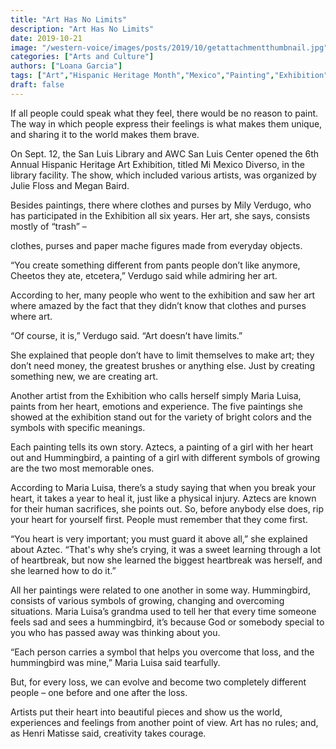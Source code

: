 ```yaml
---
title: "Art Has No Limits"
description: "Art Has No Limits"
date: 2019-10-21
image: "/western-voice/images/posts/2019/10/getattachmentthumbnail.jpg"
categories: ["Arts and Culture"]
authors: ["Loana Garcia"]
tags: ["Art","Hispanic Heritage Month","Mexico","Painting","Exhibition"]
draft: false
---
```

If all people could speak what they feel, there would be no reason to paint. The way in which people express their feelings is what makes them unique, and sharing it to the world makes them brave.

On Sept. 12, the San Luis Library and AWC San Luis Center opened the 6th Annual Hispanic Heritage Art Exhibition, titled Mi Mexico Diverso, in the library facility. The show, which included various artists, was organized by Julie Floss and Megan Baird.

Besides paintings, there where clothes and purses by Mily Verdugo, who has participated in the Exhibition all six years. Her art, she says, consists mostly of “trash” –

clothes, purses and paper mache figures made from everyday objects.

“You create something different from pants people don’t like anymore, Cheetos they ate, etcetera,” Verdugo said while admiring her art.

According to her, many people who went to the exhibition and saw her art where amazed by the fact that they didn’t know that clothes and purses where art.

“Of course, it is,” Verdugo said. “Art doesn’t have limits.”

She explained that people don’t have to limit themselves to make art; they don’t need money, the greatest brushes or anything else. Just by creating something new, we are creating art.

Another artist from the Exhibition who calls herself simply Maria Luisa, paints from her heart, emotions and experience. The five paintings she showed at the exhibition stand out for the variety of bright colors and the symbols with specific meanings.

Each painting tells its own story. Aztecs, a painting of a girl with her heart out and Hummingbird, a painting of a girl with different symbols of growing are the two most memorable ones.

According to Maria Luisa, there’s a study saying that when you break your heart, it takes a year to heal it, just like a physical injury. Aztecs are known for their human sacrifices, she points out. So, before anybody else does, rip your heart for yourself first. People must remember that they come first.

“You heart is very important; you must guard it above all,” she explained about Aztec. “That's why she’s crying, it was a sweet learning through a lot of heartbreak, but now she learned the biggest heartbreak was herself, and she learned how to do it.”

All her paintings were related to one another in some way. Hummingbird, consists of various symbols of growing, changing and overcoming situations. Maria Luisa’s grandma used to tell her that every time someone feels sad and sees a hummingbird, it’s because God or somebody special to you who has passed away was thinking about you.

“Each person carries a symbol that helps you overcome that loss, and the hummingbird was mine,” Maria Luisa said tearfully.

But, for every loss, we can evolve and become two completely different people – one before and one after the loss.

Artists put their heart into beautiful pieces and show us the world, experiences and feelings from another point of view. Art has no rules; and, as Henri Matisse said, creativity takes courage.